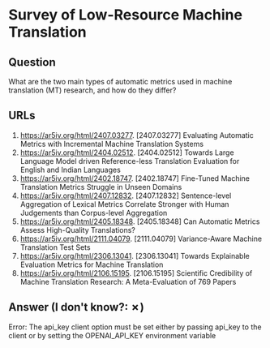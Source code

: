 # Survey of Low-Resource Machine Translation

## Question

What are the two main types of automatic metrics used in machine translation (MT) research, and how do they differ?

## URLs

1. https://ar5iv.org/html/2407.03277. [2407.03277] Evaluating Automatic Metrics with Incremental Machine Translation Systems
2. https://ar5iv.org/html/2404.02512. [2404.02512] Towards Large Language Model driven Reference-less Translation Evaluation for English and Indian Languages
3. https://ar5iv.org/html/2402.18747. [2402.18747] Fine-Tuned Machine Translation Metrics Struggle in Unseen Domains
4. https://ar5iv.org/html/2407.12832. [2407.12832] Sentence-level Aggregation of Lexical Metrics Correlate Stronger with Human Judgements than Corpus-level Aggregation
5. https://ar5iv.org/html/2405.18348. [2405.18348] Can Automatic Metrics Assess High-Quality Translations?
6. https://ar5iv.org/html/2111.04079. [2111.04079] Variance-Aware Machine Translation Test Sets
7. https://ar5iv.org/html/2306.13041. [2306.13041] Towards Explainable Evaluation Metrics for Machine Translation
8. https://ar5iv.org/html/2106.15195. [2106.15195] Scientific Credibility of Machine Translation Research: A Meta-Evaluation of 769 Papers

## Answer (I don't know?: ✗)

Error: The api_key client option must be set either by passing api_key to the client or by setting the OPENAI_API_KEY environment variable